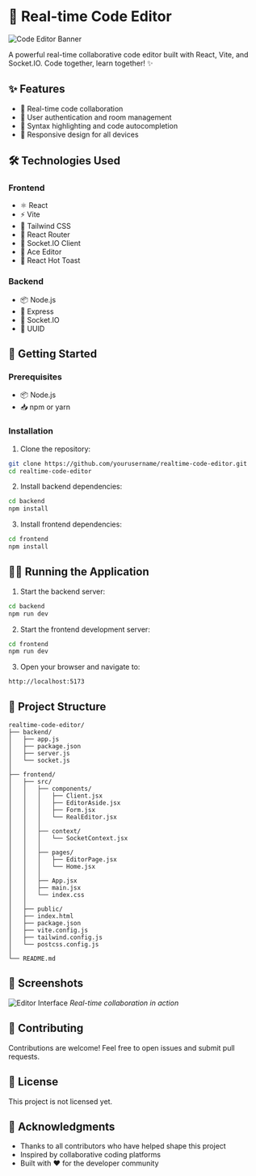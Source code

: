 # 🚀 Real-time Code Editor

![Code Editor Banner](https://images.unsplash.com/photo-1461749280684-dccba630e2f6?auto=format&fit=crop&q=80&w=1200&h=400)

A powerful real-time collaborative code editor built with React, Vite, and Socket.IO. Code together, learn together! ✨

## ✨ Features

- 🔄 Real-time code collaboration
- 🔐 User authentication and room management
- 🎨 Syntax highlighting and code autocompletion
- 📱 Responsive design for all devices

## 🛠️ Technologies Used

### Frontend
- ⚛️ React
- ⚡ Vite
- 🎨 Tailwind CSS
- 🔄 React Router
- 🔌 Socket.IO Client
- 📝 Ace Editor
- 🍞 React Hot Toast

### Backend
- 📦 Node.js
- 🚂 Express
- 🔌 Socket.IO
- 🎯 UUID

## 🚀 Getting Started

### Prerequisites

- 📦 Node.js
- 📥 npm or yarn

### Installation

1. Clone the repository:
```sh
git clone https://github.com/yourusername/realtime-code-editor.git
cd realtime-code-editor
```

2. Install backend dependencies:
```sh
cd backend
npm install
```

3. Install frontend dependencies:
```sh
cd frontend
npm install
```

## 🏃‍♂️ Running the Application

1. Start the backend server:
```sh
cd backend
npm run dev
```

2. Start the frontend development server:
```sh
cd frontend
npm run dev
```

3. Open your browser and navigate to:
```
http://localhost:5173
```

## 📁 Project Structure

```
realtime-code-editor/
├── backend/
│   ├── app.js
│   ├── package.json
│   ├── server.js
│   └── socket.js
│
├── frontend/
│   ├── src/
│   │   ├── components/
│   │   │   ├── Client.jsx
│   │   │   ├── EditorAside.jsx
│   │   │   ├── Form.jsx
│   │   │   └── RealEditor.jsx
│   │   │
│   │   ├── context/
│   │   │   └── SocketContext.jsx
│   │   │
│   │   ├── pages/
│   │   │   ├── EditorPage.jsx
│   │   │   └── Home.jsx
│   │   │
│   │   ├── App.jsx
│   │   ├── main.jsx
│   │   └── index.css
│   │
│   ├── public/
│   ├── index.html
│   ├── package.json
│   ├── vite.config.js
│   ├── tailwind.config.js
│   └── postcss.config.js
│
└── README.md
```

## 📸 Screenshots

![Editor Interface](https://images.unsplash.com/photo-1555066931-4365d14bab8c?auto=format&fit=crop&q=80&w=1200&h=600)
*Real-time collaboration in action*

## 🤝 Contributing

Contributions are welcome! Feel free to open issues and submit pull requests.

## 📝 License

This project is not licensed yet.

## 🙏 Acknowledgments

- Thanks to all contributors who have helped shape this project
- Inspired by collaborative coding platforms
- Built with ❤️ for the developer community
